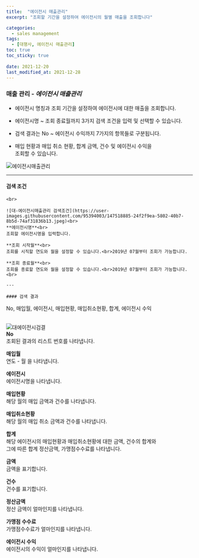 ```yaml
---
title:  "에이전시 매출관리"
excerpt: "조회할 기간을 설정하여 에이전시의 월별 매출을 조회합니다"

categories:
  - sales management
tags:
  - [대행사, 에이전시 매출관리]
toc: true
toc_sticky: true
 
date: 2021-12-20
last_modified_at: 2021-12-28
---
```

### 매출 관리 - *에이전시 매출관리*
- 에이전시 명칭과 조회 기간을 설정하여 에이전시에 대한 매출을 조회합니다.

- 에이전시명 ~ 조회 종료월까지 3가지 검색 조건을 입력 및 선택할 수 있습니다.

- 검색 결과는 No ~ 에이전시 수익까지 7가지의 항목들로 구분됩니다.

- 매입 현황과 매입 취소 현황, 합계 금액, 건수 및 에이전시 수익을<br>조회할 수 있습니다.

![에이전시매출관리](https://user-images.githubusercontent.com/95394003/147044727-153c008f-5498-4910-94da-466fb85aa7f4.jpeg)
<br>

---

#### 검색 조건
```에이전시명, 조회 시작월, 조회 종료월<br>
<br>

![대-에이전시매출관리 검색조건](https://user-images.githubusercontent.com/95394003/147518885-24f2f9ea-5802-40b7-8b5d-74af31836b13.jpeg)<br>
**에이전시명**<br>
조회할 에이전시명을 입력합니다.

**조회 시작월**<br>
조회를 시직할 연도와 월을 설정할 수 있습니다.<br>2019년 07월부터 조회가 가능합니다.

**조회 종료월**<br>
조회를 종료할 연도와 월을 설정할 수 있습니다.<br>2019년 07월부터 조회가 가능합니다.
<br>

---

#### 검색 결과
```
No, 매입월, 에이전시, 매입현황, 매입취소현황, 합계, 에이전시 수익<br>
<br>

![대에이전시검결](https://user-images.githubusercontent.com/95394003/147518933-5beb164f-d257-45b9-9fd9-fa6b1fa368d1.jpeg)<br>
**No**<br>
조회된 결과의 리스트 번호를 나타냅니다.

**매입월**<br>
연도 - 월 을 나타냅니다.

**에이전시**<br>
에이전시명을 나타냅니다.

**매입현황**<br>
해당 월의 매입 금액과 건수를 나타냅니다.

**매입취소현황**<br>
해당 월의 매입 취소 금액과 건수를 나타냅니다.

**합계**<br>
해당 에이전시의 매입현황과 매입취소현황에 대한 금액, 건수의 합계와<br>그에 따른 합계 정산금액, 가맹점수수료를 나타냅니다.

**금액**<br>
금액을 표기합니다.

**건수**<br>
건수를 표기합니다.

**정산금액**<br>
정산 금액이 얼마인지를 나타냅니다.

**가맹점 수수료**<br>
가맹점수수료가 얼마인지를 나타냅니다.

**에이전시 수익**<br>
에이전시의 수익이 얼마인지를 나타냅니다.
